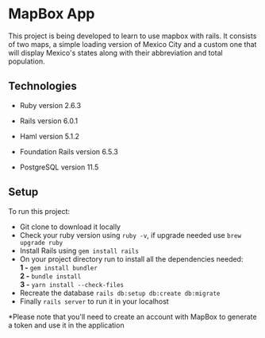# MapBox App

This project is being developed to learn to use mapbox with rails. It consists of two maps, a simple loading version of Mexico City and a custom one that will display Mexico's states along with their abbreviation and total population.

## Technologies 

* Ruby version 2.6.3

* Rails version 6.0.1 

* Haml version 5.1.2

* Foundation Rails version 6.5.3

* PostgreSQL version 11.5

## Setup

To run this project:

* Git clone to download it locally
* Check your ruby version using `ruby -v`, if upgrade needed use `brew upgrade ruby`
* Install Rails using `gem install rails`
* On your project directory run to install all the dependencies needed:<br/>
    **1 -**  `gem install bundler` <br/>
    **2 -** `bundle install`<br/>
    **3 -** `yarn install --check-files`<br/>
* Recreate the database `rails db:setup db:create db:migrate`
* Finally `rails server` to run it in your localhost

*Please note that you'll need to create an account with MapBox to generate a token and use it in the application
